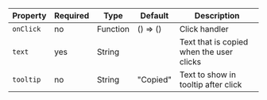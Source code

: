 Property  | Required | Type     | Default  | Description
----------|----------|----------|----------|------------
`onClick` | no       | Function | () => () | Click handler
`text`    | yes      | String   |          | Text that is copied when the user clicks
`tooltip` | no       | String   | "Copied" | Text to show in tooltip after click
